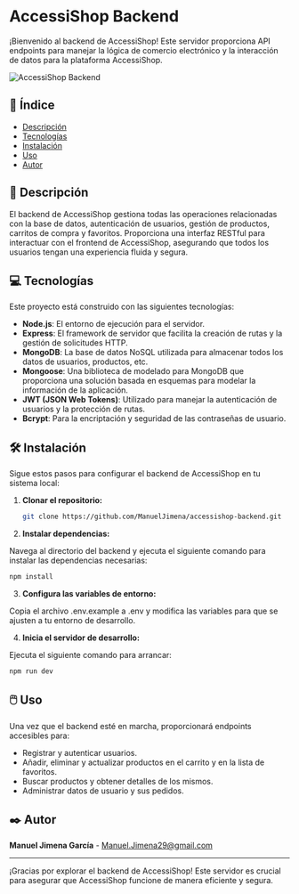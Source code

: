 # AccessiShop Backend

¡Bienvenido al backend de AccessiShop! Este servidor proporciona API endpoints para manejar la lógica de comercio electrónico y la interacción de datos para la plataforma AccessiShop.

![AccessiShop Backend](src/assets/mockuper.webp)

## 📖 Índice

- [Descripción](#descripción)
- [Tecnologías](#tecnologías)
- [Instalación](#instalación)
- [Uso](#uso)
- [Autor](#autor)

## 📘 Descripción

El backend de AccessiShop gestiona todas las operaciones relacionadas con la base de datos, autenticación de usuarios, gestión de productos, carritos de compra y favoritos. Proporciona una interfaz RESTful para interactuar con el frontend de AccessiShop, asegurando que todos los usuarios tengan una experiencia fluida y segura.

## 💻 Tecnologías

Este proyecto está construido con las siguientes tecnologías:
- **Node.js**: El entorno de ejecución para el servidor.
- **Express**: El framework de servidor que facilita la creación de rutas y la gestión de solicitudes HTTP.
- **MongoDB**: La base de datos NoSQL utilizada para almacenar todos los datos de usuarios, productos, etc.
- **Mongoose**: Una biblioteca de modelado para MongoDB que proporciona una solución basada en esquemas para modelar la información de la aplicación.
- **JWT (JSON Web Tokens)**: Utilizado para manejar la autenticación de usuarios y la protección de rutas.
- **Bcrypt**: Para la encriptación y seguridad de las contraseñas de usuario.

## 🛠️ Instalación

Sigue estos pasos para configurar el backend de AccessiShop en tu sistema local:

1. **Clonar el repositorio:**

   ```bash
   git clone https://github.com/ManuelJimena/accessishop-backend.git
   ```
2. **Instalar dependencias:**

Navega al directorio del backend y ejecuta el siguiente comando para instalar las dependencias necesarias:

```js
npm install
 ```

3. **Configura las variables de entorno:**

Copia el archivo .env.example a .env y modifica las variables para que se ajusten a tu entorno de desarrollo.

4. **Inicia el servidor de desarrollo:**

Ejecuta el siguiente comando para arrancar:

```js
npm run dev
```

## 🖱️ Uso

Una vez que el backend esté en marcha, proporcionará endpoints accesibles para:
- Registrar y autenticar usuarios.
- Añadir, eliminar y actualizar productos en el carrito y en la lista de favoritos.
- Buscar productos y obtener detalles de los mismos.
- Administrar datos de usuario y sus pedidos.

## ✒️ Autor

**Manuel Jimena García** - Manuel.Jimena29@gmail.com

---

¡Gracias por explorar el backend de AccessiShop! Este servidor es crucial para asegurar que AccessiShop funcione de manera eficiente y segura.
